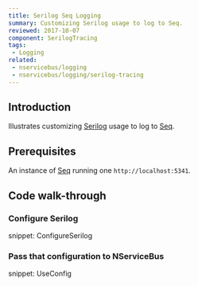 ```yaml
---
title: Serilog Seq Logging
summary: Customizing Serilog usage to log to Seq.
reviewed: 2017-10-07
component: SerilogTracing
tags:
 - Logging
related:
 - nservicebus/logging
 - nservicebus/logging/serilog-tracing
---
```


## Introduction

Illustrates customizing [Serilog](https://serilog.net/) usage to log to [Seq](https://getseq.net/).


## Prerequisites

An instance of [Seq](https://getseq.net/) running one `http://localhost:5341`.


## Code walk-through


### Configure Serilog

snippet: ConfigureSerilog


### Pass that configuration to NServiceBus

snippet: UseConfig
